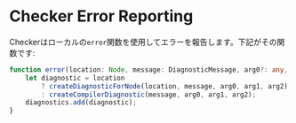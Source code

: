 # Checker Error Reporting

Checkerはローカルの`error`関数を使用してエラーを報告します。下記がその関数です:

```typescript
function error(location: Node, message: DiagnosticMessage, arg0?: any, arg1?: any, arg2?: any): void {
    let diagnostic = location
        ? createDiagnosticForNode(location, message, arg0, arg1, arg2)
        : createCompilerDiagnostic(message, arg0, arg1, arg2);
    diagnostics.add(diagnostic);
}
```

